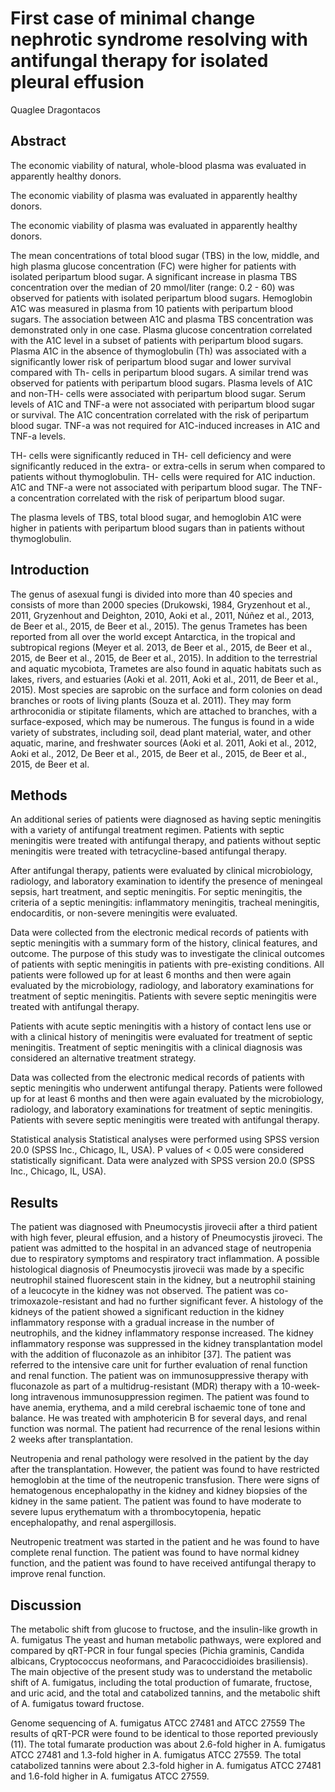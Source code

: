 # First case of minimal change nephrotic syndrome resolving with antifungal therapy for isolated pleural effusion
Quaglee Dragontacos


## Abstract
The economic viability of natural, whole-blood plasma was evaluated in apparently healthy donors.

The economic viability of plasma was evaluated in apparently healthy donors.

The economic viability of plasma was evaluated in apparently healthy donors.

The mean concentrations of total blood sugar (TBS) in the low, middle, and high plasma glucose concentration (FC) were higher for patients with isolated peripartum blood sugar. A significant increase in plasma TBS concentration over the median of 20 mmol/liter (range: 0.2 - 60) was observed for patients with isolated peripartum blood sugars. Hemoglobin A1C was measured in plasma from 10 patients with peripartum blood sugars. The association between A1C and plasma TBS concentration was demonstrated only in one case. Plasma glucose concentration correlated with the A1C level in a subset of patients with peripartum blood sugars. Plasma A1C in the absence of thymoglobulin (Th) was associated with a significantly lower risk of peripartum blood sugar and lower survival compared with Th- cells in peripartum blood sugars. A similar trend was observed for patients with peripartum blood sugars. Plasma levels of A1C and non-TH- cells were associated with peripartum blood sugar. Serum levels of A1C and TNF-a were not associated with peripartum blood sugar or survival. The A1C concentration correlated with the risk of peripartum blood sugar. TNF-a was not required for A1C-induced increases in A1C and TNF-a levels.

TH- cells were significantly reduced in TH- cell deficiency and were significantly reduced in the extra- or extra-cells in serum when compared to patients without thymoglobulin. TH- cells were required for A1C induction. A1C and TNF-a were not associated with peripartum blood sugar. The TNF-a concentration correlated with the risk of peripartum blood sugar.

The plasma levels of TBS, total blood sugar, and hemoglobin A1C were higher in patients with peripartum blood sugars than in patients without thymoglobulin.


## Introduction
The genus of asexual fungi is divided into more than 40 species and consists of more than 2000 species (Drukowski, 1984, Gryzenhout et al., 2011, Gryzenhout and Deighton, 2010, Aoki et al., 2011, Núñez et al., 2013, de Beer et al., 2015, de Beer et al., 2015). The genus Trametes has been reported from all over the world except Antarctica, in the tropical and subtropical regions (Meyer et al. 2013, de Beer et al., 2015, de Beer et al., 2015, de Beer et al., 2015, de Beer et al., 2015). In addition to the terrestrial and aquatic mycobiota, Trametes are also found in aquatic habitats such as lakes, rivers, and estuaries (Aoki et al. 2011, Aoki et al., 2011, de Beer et al., 2015). Most species are saprobic on the surface and form colonies on dead branches or roots of living plants (Souza et al. 2011). They may form arthroconidia or stipitate filaments, which are attached to branches, with a surface-exposed, which may be numerous. The fungus is found in a wide variety of substrates, including soil, dead plant material, water, and other aquatic, marine, and freshwater sources (Aoki et al. 2011, Aoki et al., 2012, Aoki et al., 2012, De Beer et al., 2015, de Beer et al., 2015, de Beer et al., 2015, de Beer et al.


## Methods

An additional series of patients were diagnosed as having septic meningitis with a variety of antifungal treatment regimen. Patients with septic meningitis were treated with antifungal therapy, and patients without septic meningitis were treated with tetracycline-based antifungal therapy.

After antifungal therapy, patients were evaluated by clinical microbiology, radiology, and laboratory examination to identify the presence of meningeal sepsis, hart treatment, and septic meningitis. For septic meningitis, the criteria of a septic meningitis: inflammatory meningitis, tracheal meningitis, endocarditis, or non-severe meningitis were evaluated.

Data were collected from the electronic medical records of patients with septic meningitis with a summary form of the history, clinical features, and outcome. The purpose of this study was to investigate the clinical outcomes of patients with septic meningitis in patients with pre-existing conditions. All patients were followed up for at least 6 months and then were again evaluated by the microbiology, radiology, and laboratory examinations for treatment of septic meningitis. Patients with severe septic meningitis were treated with antifungal therapy.

Patients with acute septic meningitis with a history of contact lens use or with a clinical history of meningitis were evaluated for treatment of septic meningitis. Treatment of septic meningitis with a clinical diagnosis was considered an alternative treatment strategy.

Data was collected from the electronic medical records of patients with septic meningitis who underwent antifungal therapy. Patients were followed up for at least 6 months and then were again evaluated by the microbiology, radiology, and laboratory examinations for treatment of septic meningitis. Patients with severe septic meningitis were treated with antifungal therapy.

Statistical analysis
Statistical analyses were performed using SPSS version 20.0 (SPSS Inc., Chicago, IL, USA). P values of < 0.05 were considered statistically significant. Data were analyzed with SPSS version 20.0 (SPSS Inc., Chicago, IL, USA).


## Results
The patient was diagnosed with Pneumocystis jirovecii after a third patient with high fever, pleural effusion, and a history of Pneumocystis jiroveci. The patient was admitted to the hospital in an advanced stage of neutropenia due to respiratory symptoms and respiratory tract inflammation. A possible histological diagnosis of Pneumocystis jirovecii was made by a specific neutrophil stained fluorescent stain in the kidney, but a neutrophil staining of a leucocyte in the kidney was not observed. The patient was co-trimoxazole-resistant and had no further significant fever. A histology of the kidneys of the patient showed a significant reduction in the kidney inflammatory response with a gradual increase in the number of neutrophils, and the kidney inflammatory response increased. The kidney inflammatory response was suppressed in the kidney transplantation model with the addition of fluconazole as an inhibitor [37]. The patient was referred to the intensive care unit for further evaluation of renal function and renal function. The patient was on immunosuppressive therapy with fluconazole as part of a multidrug-resistant (MDR) therapy with a 10-week-long intravenous immunosuppression regimen. The patient was found to have anemia, erythema, and a mild cerebral ischaemic tone of tone and balance. He was treated with amphotericin B for several days, and renal function was normal. The patient had recurrence of the renal lesions within 2 weeks after transplantation.

Neutropenia and renal pathology were resolved in the patient by the day after the transplantation. However, the patient was found to have restricted hemoglobin at the time of the neutropenic transfusion. There were signs of hematogenous encephalopathy in the kidney and kidney biopsies of the kidney in the same patient. The patient was found to have moderate to severe lupus erythematum with a thrombocytopenia, hepatic encephalopathy, and renal aspergillosis.

Neutropenic treatment was started in the patient and he was found to have complete renal function. The patient was found to have normal kidney function, and the patient was found to have received antifungal therapy to improve renal function.


## Discussion
The metabolic shift from glucose to fructose, and the insulin-like growth in A. fumigatus
The yeast and human metabolic pathways, were explored and compared by qRT-PCR in four fungal species (Pichia graminis, Candida albicans, Cryptococcus neoformans, and Paracoccidioides brasiliensis). The main objective of the present study was to understand the metabolic shift of A. fumigatus, including the total production of fumarate, fructose, and uric acid, and the total and catabolized tannins, and the metabolic shift of A. fumigatus toward fructose.

Genome sequencing of A. fumigatus ATCC 27481 and ATCC 27559
The results of qRT-PCR were found to be identical to those reported previously (11). The total fumarate production was about 2.6-fold higher in A. fumigatus ATCC 27481 and 1.3-fold higher in A. fumigatus ATCC 27559. The total catabolized tannins were about 2.3-fold higher in A. fumigatus ATCC 27481 and 1.6-fold higher in A. fumigatus ATCC 27559.
